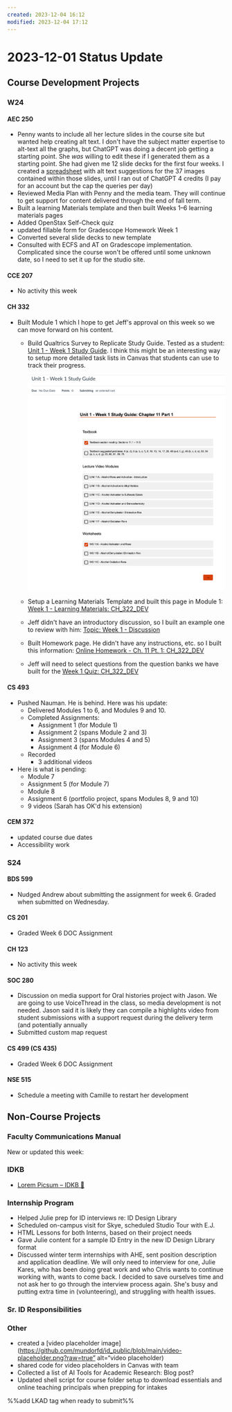 ```yaml
---
created: 2023-12-04 16:12
modified: 2023-12-04 17:12
---
```


# 2023-12-01 Status Update

## Course Development Projects

### W24

#### AEC 250

* Penny wants to include all her lecture slides in the course site but wanted help creating alt text. I don't have the subject matter expertise to alt-text all the graphs, but ChatGPT was doing a decent job getting a starting point. She _was_ willing to edit these if I generated them as a starting point. She had given me 12 slide decks for the first four weeks. I created a [spreadsheet](https://oregonstate.box.com/s/19k6d104n3aybhwd84dlp0zacbpkuy41) with alt text suggestions for the 37 images contained within those slides, until I ran out of ChatGPT 4 credits (I pay for an account but the cap the queries per day)
* Reviewed Media Plan with Penny and the media team. They will continue to get support for content delivered through the end of fall term.
* Built a learning Materials template and then built Weeks 1–6 learning materials pages
* Added OpenStax Self-Check quiz
* updated fillable form for Gradescope Homework Week 1
* Converted several slide decks to new template
* Consulted with ECFS and AT on Gradescope implementation. Complicated since the course won't be offered until some unknown date, so I need to set it up for the studio site.

#### CCE 207

* No activity this week

#### CH 332

* Built Module 1 which I hope to get Jeff's approval on this week so we can move forward on his content.
	* Build Qualtrics Survey to Replicate Study Guide. Tested as a student: [Unit 1 - Week 1 Study Guide](https://canvas.oregonstate.edu/courses/1963511/assignments/9456226?module_item_id=23809367). I think this might be an interesting way to setup more detailed task lists in Canvas that students can use to track their progress.

	  ![](./images/ch322-studyguide.png)

	* Setup a Learning Materials Template and built this page in Module 1: [Week 1 - Learning Materials: CH_322_DEV](https://canvas.oregonstate.edu/courses/1963511/pages/week-1-learning-materials?module_item_id=23488708)
	* Jeff didn't have an introductory discussion, so I built an example one to review with him: [Topic: Week 1 - Discussion](https://canvas.oregonstate.edu/courses/1963511/discussion_topics/10376478?module_item_id=23488709)
	* Built Homework page. He didn't have any instructions, etc. so I built this information: [Online Homework - Ch. 11 Pt. 1: CH_322_DEV](https://canvas.oregonstate.edu/courses/1963511/quizzes/2911043?module_item_id=23814914)
	* Jeff will need to select questions from the question banks we have built for the [Week 1 Quiz: CH_322_DEV](https://canvas.oregonstate.edu/courses/1963511/quizzes/2886444?module_item_id=23488711)

#### CS 493

* Pushed Nauman. He is behind. Here was his update:
	* Delivered Modules 1 to 6, and Modules 9 and 10.
	* Completed Assignments:
		* Assignment 1 (for Module 1)
		* Assignment 2 (spans Module 2 and 3)
		* Assignment 3 (spans Modules 4 and 5)
		* Assignment 4 (for Module 6)
	* Recorded
		* 3 additional videos
* Here is what is pending:
	 * Module 7
	 * Assignment 5 (for Module 7)
	 * Module 8
	 * Assignment 6 (portfolio project, spans Modules 8, 9 and 10)
	 * 9 videos (Sarah has OK'd his extension)

#### CEM 372

* updated course due dates
* Accessibility work

### S24

#### BDS 599

* Nudged Andrew about submitting the assignment for week 6. Graded when submitted on Wednesday.

#### CS 201

* Graded Week 6 DOC Assignment

#### CH 123

* No activity this week

#### SOC 280

* Discussion on media support for Oral histories project with Jason. We are going to use VoiceThread in the class, so media development is not needed. Jason said it is likely they can compile a highlights video from student submissions with a support request during the delivery term (and potentially annually
* Submitted custom map request

#### CS 499 (CS 435)

* Graded Week 6 DOC Assignment

#### NSE 515

* Schedule a meeting with Camille to restart her development

## Non-Course Projects

### Faculty Communications Manual

New or updated this week:

### IDKB

* [Lorem Picsum – IDKB 🦫](https://idkb.oregonstate.education/knowledge-base/lorem-picsum/?jwt=eyJ0eXAiOiJKV1QiLCJhbGciOiJIUzI1NiJ9.eyJpc3MiOiJvc3VlY2FtcHVzIiwic3ViIjoiTVRRNU56azNOak0yT0RndU1BPT0iLCJvbmlkIjoibXVuZG9yZmQiLCJmdWxsbmFtZSI6IkRlYm9yYWggTXVuZG9yZmYiLCJhdWQiOiJTYW1wbGUgQXBwbGljYXRpb24iLCJleHAiOjE3MDE3NTY2MjgsImlhdCI6MTcwMTczNDQyOCwicm9sZSI6IiJ9.feoxhrgEbFwzXpDA3piiNMjVGQDdxgKzNczqZoCC2Mk)

### Internship Program

* Helped Julie prep for ID interviews re: ID Design Library
* Scheduled on-campus visit for Skye, scheduled Studio Tour with E.J.
* HTML Lessons for both Interns, based on their project needs
* Gave Julie content for a sample ID Entry in the new ID Design Library format
* Discussed winter term internships with AHE, sent position description and application deadline. We will only need to interview for one, Julie Kares, who has been doing great work and who Chris wants to continue working with, wants to come back. I decided to save ourselves time and not ask her to go through the interview process again. She's busy and putting extra time in (volunteering), and struggling with health issues.

### Sr. ID Responsibilities

### Other

* created a [video placeholder image](<https://github.com/mundorfd/id_public/blob/main/video-placeholder.png?raw=true”> alt=“video placeholder)
* shared code for video placeholders in Canvas with team
* Collected a list of AI Tools for Academic Research: Blog post?
* Updated shell script for course folder setup to download essentials and online teaching principals when prepping for intakes

%%add LKAD tag when ready to submit%%
